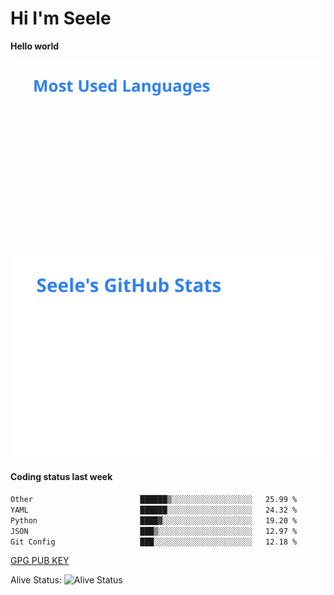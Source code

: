 <h1>Hi I'm Seele</h1>

<b>Hello world</b>

<img src='/assets/top-langs.svg' alt="Seele's github langs"> <img src='/assets/stats.svg' alt="Seele's github stats" >

<h4>Coding status last week </h4>

<!--START_SECTION:waka-->

```txt
Other                        ██████▒░░░░░░░░░░░░░░░░░░   25.99 %
YAML                         ██████░░░░░░░░░░░░░░░░░░░   24.32 %
Python                       ████▓░░░░░░░░░░░░░░░░░░░░   19.20 %
JSON                         ███▒░░░░░░░░░░░░░░░░░░░░░   12.97 %
Git Config                   ███░░░░░░░░░░░░░░░░░░░░░░   12.18 %
```

<!--END_SECTION:waka-->

[GPG PUB KEY](https://keys.openpgp.org/vks/v1/by-fingerprint/3FCE91BF5B9666B55B67213C4C57B7824A5B6680)

Alive Status: ![Alive Status](https://hc.dvd.moe/b/2/8b44cecc-1f43-4449-9b4b-9c7fd754673c.svg)
